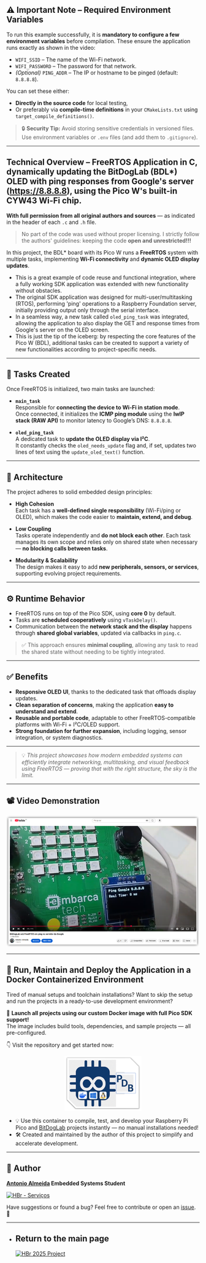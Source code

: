## ⚠️ Important Note – Required Environment Variables

To run this example successfully, it is **mandatory to configure a few environment variables** before compilation. These ensure the application runs exactly as shown in the video:

- `WIFI_SSID` – The name of the Wi-Fi network.
- `WIFI_PASSWORD` – The password for that network.
- *(Optional)* `PING_ADDR` – The IP or hostname to be pinged (default: `8.8.8.8`).

You can set these either:

- **Directly in the source code** for local testing,
- Or preferably via **compile-time definitions** in your `CMakeLists.txt` using `target_compile_definitions()`.

> 🔒 **Security Tip:** Avoid storing sensitive credentials in versioned files. Use environment variables or `.env` files (and add them to `.gitignore`).

---

## Technical Overview – FreeRTOS Application in C, dynamically updating the BitDogLab (BDL*) OLED with ping responses from Google's server (https://8.8.8.8), using the Pico W's built-in CYW43 Wi-Fi chip.

**With full permission from all original authors and sources** — as indicated in the header of each `.c` and `.h` file.  
> No part of the code was used without proper licensing. I strictly follow the authors' guidelines: keeping the code **open and unrestricted!!!**

In this project, the BDL* board with its Pico W runs a **FreeRTOS** system with multiple tasks, implementing **Wi-Fi connectivity** and **dynamic OLED display updates**.

- This is a great example of code reuse and functional integration, where a fully working SDK application was extended with new functionality without obstacles.
- The original SDK application was designed for multi-user/multitasking (RTOS), performing 'ping' operations to a Raspberry Foundation server, initially providing output only through the serial interface.
- In a seamless way, a new task called `oled_ping_task` was integrated, allowing the application to also display the GET and response times from Google's server on the OLED screen.
- This is just the tip of the iceberg: by respecting the core features of the Pico W (BDL), additional tasks can be created to support a variety of new functionalities according to project-specific needs.

---

## 🧵 Tasks Created

Once FreeRTOS is initialized, two main tasks are launched:

- **`main_task`**  
  Responsible for **connecting the device to Wi-Fi in station mode**.  
  Once connected, it initializes the **ICMP ping module** using the **lwIP stack (RAW API)** to monitor latency to Google’s DNS: `8.8.8.8`.

- **`oled_ping_task`**  
  A dedicated task to **update the OLED display via I²C**.  
  It constantly checks the `oled_needs_update` flag and, if set, updates two lines of text using the `update_oled_text()` function.

---

## 🧱 Architecture

The project adheres to solid embedded design principles:

- **High Cohesion**  
  Each task has a **well-defined single responsibility** (Wi-Fi/ping or OLED), which makes the code easier to **maintain, extend, and debug**.

- **Low Coupling**  
  Tasks operate independently and **do not block each other**. Each task manages its own scope and relies only on shared state when necessary — **no blocking calls between tasks**.

- **Modularity & Scalability**  
  The design makes it easy to add **new peripherals, sensors, or services**, supporting evolving project requirements.

---

## ⚙️ Runtime Behavior

- FreeRTOS runs on top of the Pico SDK, using **core 0** by default.
- Tasks are **scheduled cooperatively** using `vTaskDelay()`.
- Communication between the **network stack and the display** happens through **shared global variables**, updated via callbacks in `ping.c`.

> ✅ This approach ensures **minimal coupling**, allowing any task to read the shared state without needing to be tightly integrated.

---

## ✅ Benefits

- **Responsive OLED UI**, thanks to the dedicated task that offloads display updates.
- **Clean separation of concerns**, making the application **easy to understand and extend**.
- **Reusable and portable code**, adaptable to other FreeRTOS-compatible platforms with Wi-Fi + I²C/OLED support.
- **Strong foundation for further expansion**, including logging, sensor integration, or system diagnostics.

---

> 💡 *This project showcases how modern embedded systems can efficiently integrate networking, multitasking, and visual feedback using FreeRTOS — proving that with the right structure, the sky is the limit.*

---

## 📽️ Video Demonstration

[![Project Demo Video](https://github.com/EmbarcaTech-2025/tarefa-freertos-2-antonio-almeida/blob/main/assets/ping.png)](https://www.youtube.com/watch?v=GLwqQY0oyi4)

---

## 🐳 Run, Maintain and Deploy the Application in a Docker Containerized Environment

Tired of manual setups and toolchain installations? Want to skip the setup and run the projects in a ready-to-use development environment?

🚀 **Launch all projects using our custom Docker image with full Pico SDK support!**  
The image includes build tools, dependencies, and sample projects — all pre-configured.

👇 Visit the repository and get started now:  

<p align="center">
  <a href="https://github.com/alfecjo/rp2040-container">
    <img src="https://github.com/alfecjo/antonio_almeida_embarcatech_HBr_2025/raw/main/picodevbox.png" alt="PicoDevBox" width="200"/>
  </a>
</p>

- 💡 Use this container to compile, test, and develop your Raspberry Pi Pico and [BitDogLab](https://github.com/BitDogLab/BitDogLab) projects instantly — no manual installations needed!
- 🛠️ Created and maintained by the author of this project to simplify and accelerate development.

---

## 👤 Author
**[Antonio Almeida](https://alfecjo.github.io/) Embedded Systems Student**

[![HBr - Serviços](https://github.com/alfecjo/picodevfirmware/blob/main/project000/antonio_almeida_embarcatech_HBr_2025_fase_1/hbr.jpg)](https://hardware.org.br/servicos/)

Have suggestions or found a bug?
Feel free to contribute or open an [issue](https://github.com/alfecjo/antonio_almeida_embarcatech_HBr_2025/issues). 🚀

---

- ## Return to the main page
  [![HBr 2025 Project](https://img.shields.io/badge/HBr_2025_Project-000000?style=for-the-badge&logo=github&logoColor=white)](https://github.com/alfecjo/antonio_almeida_embarcatech_HBr_2025)
